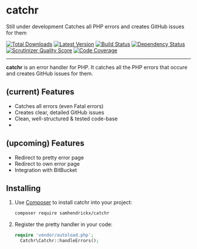 # catchr
Still under development
Catches all PHP errors and creates GitHub issues for them

[![Total Downloads](https://img.shields.io/packagist/dm/samhendricx/catchr.svg)](https://packagist.org/packages/samhendricx/catchr)
[![Latest Version](http://img.shields.io/packagist/v/filp/whoops.svg)](https://packagist.org/packages/samhendricx/catchr)
[![Build Status](https://travis-ci.org/filp/whoops.svg?branch=master)](https://travis-ci.org/samhendricx/catchr)
[![Dependency Status](https://depending.in/filp/whoops.png)](https://depending.in/samhendricx/catchr)
[![Scrutinizer Quality Score](https://scrutinizer-ci.com/g/filp/whoops/badges/quality-score.png?s=6225c36f2a2dd1fdca11ecc7b10b29105c8c62bd)](https://scrutinizer-ci.com/g/samhendricx/catchr)
[![Code Coverage](https://scrutinizer-ci.com/g/filp/whoops/badges/coverage.png?s=711feb2069144d252d111b211965ffb19a7d09a8)](https://scrutinizer-ci.com/g/samhendricx/catchr)

-----


**catchr** is an error handler for PHP. It catches all the PHP errors that occure and creates GitHub issues for them. 

## (current) Features

- Catches all errors (even Fatal errors)
- Creates clear, detailed GitHub issues
- Clean, well-structured & tested code-base
- 
## (upcoming) Features

- Redirect to pretty error page
- Redirect to own error page
- Integration with BitBucket

## Installing
1. Use [Composer](http://getcomposer.org) to install catchr into your project:

    ```bash
    composer require samhendrickx/catchr
    ```

1. Register the pretty handler in your code:

    ```php
    require 'vendor/autoload.php';
	  Catchr\Catchr::handleErrors();
    ```
